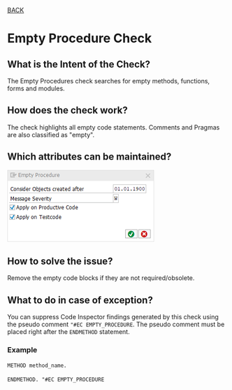 [BACK](../check_documentation.md)

# Empty Procedure Check
## What is the Intent of the Check?
The Empty Procedures check searches for empty methods, functions, forms and modules.

## How does the check work?
The check highlights all empty code statements. Comments and Pragmas are also classified as "empty".

## Which attributes can be maintained?
![Attributes](./img/empty_procedure.png)

## How to solve the issue?
Remove the empty code blocks if they are not required/obsolete.

## What to do in case of exception?
You can suppress Code Inspector findings generated by this check using the pseudo comment `"#EC EMPTY_PROCEDURE`. The pseudo comment must be placed right after the `ENDMETHOD` statement.

### Example
```abap
METHOD method_name.

ENDMETHOD. "#EC EMPTY_PROCEDURE
```
